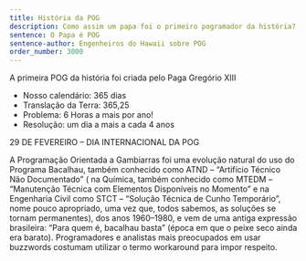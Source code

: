 ```yaml
---
title: História da POG
description: Como assim um papa foi o primeiro pogramador da história?
sentence: O Papa é POG
sentence-author: Engenheiros do Hawaii sobre POG
order_number: 3000
---
```


A primeira POG da história foi criada pelo Paga Gregório XIII

* Nosso calendário: 365 dias
* Translação da Terra: 365,25
* Problema: 6 Horas a mais por ano!
* Resolução: um dia a mais a cada 4 anos

29 DE FEVEREIRO – DIA INTERNACIONAL DA POG

A Programação Orientada a Gambiarras foi uma evolução natural do uso do Programa Bacalhau, também conhecido como ATND – “Artifício Técnico Não Documentado” ( na Química, também conhecido como MTEDM – “Manutenção Técnica com Elementos Disponíveis no Momento” e na Engenharia Civil como STCT – “Solução Técnica de Cunho Temporário”, nome pouco apropriado, uma vez que, todos sabemos, as soluções se tornam permanentes), dos anos 1960–1980, e vem de uma antiga expressão brasileira: “Para quem é, bacalhau basta” (época em que o peixe seco ainda era barato). Programadores e analistas mais preocupados em usar buzzwords costumam utilizar o termo workaround para impor respeito.
